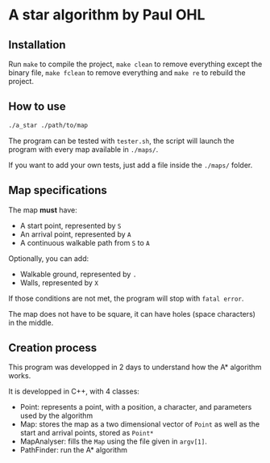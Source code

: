 # A star algorithm by Paul OHL

## Installation

Run `make` to compile the project, `make clean` to remove everything except the
binary file, `make fclean` to remove everything and `make re` to rebuild the
project.

## How to use

``` bash
./a_star ./path/to/map
```

The program can be tested with `tester.sh`, the script will launch the program
with every map available in `./maps/`.

If you want to add your own tests, just add a file inside the `./maps/` folder.

## Map specifications

The map **must** have:
- A start point, represented by `S`
- An arrival point, represented by `A`
- A continuous walkable path from `S` to `A`

Optionally, you can add:
- Walkable ground, represented by `.`
- Walls, represented by `X`

If those conditions are not met, the program will stop with `fatal error`.

The map does not have to be square, it can have holes (space characters) in the
middle.

## Creation process

This program was developped in 2 days to understand how the A\* algorithm works.

It is developped in C++, with 4 classes:
- Point: represents a point, with a position, a character, and parameters used by the algorithm
- Map: stores the map as a two dimensional vector of `Point` as well as the start and arrival points, stored as `Point*`
- MapAnalyser: fills the `Map` using the file given in `argv[1]`.
- PathFinder: run the A\* algorithm
